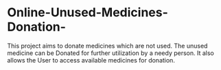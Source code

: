 # Online-Unused-Medicines-Donation-
This project aims to donate medicines which are not used. The unused medicine can be Donated for further utilization by a needy person. It also allows the User to access available  medicines for donation.
